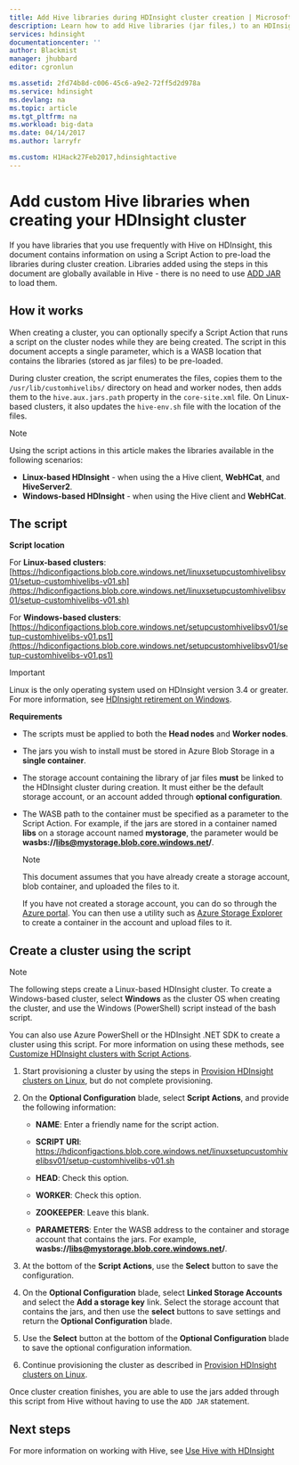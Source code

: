 ```yaml
---
title: Add Hive libraries during HDInsight cluster creation | Microsoft Docs
description: Learn how to add Hive libraries (jar files,) to an HDInsight cluster during cluster creation.
services: hdinsight
documentationcenter: ''
author: Blackmist
manager: jhubbard
editor: cgronlun

ms.assetid: 2fd74b8d-c006-45c6-a9e2-72ff5d2d978a
ms.service: hdinsight
ms.devlang: na
ms.topic: article
ms.tgt_pltfrm: na
ms.workload: big-data
ms.date: 04/14/2017
ms.author: larryfr

ms.custom: H1Hack27Feb2017,hdinsightactive
---
```

# Add custom Hive libraries when creating your HDInsight cluster

If you have libraries that you use frequently with Hive on HDInsight, this document contains information on using a Script Action to pre-load the libraries during cluster creation. Libraries added using the steps in this document are globally available in Hive - there is no need to use [ADD JAR](https://cwiki.apache.org/confluence/display/Hive/LanguageManual+Cli) to load them.

## How it works

When creating a cluster, you can optionally specify a Script Action that runs a script on the cluster nodes while they are being created. The script in this document accepts a single parameter, which is a WASB location that contains the libraries (stored as jar files) to be pre-loaded.

During cluster creation, the script enumerates the files, copies them to the `/usr/lib/customhivelibs/` directory on head and worker nodes, then adds them to the `hive.aux.jars.path` property in the `core-site.xml` file. On Linux-based clusters, it also updates the `hive-env.sh` file with the location of the files.

> [!NOTE]
> Using the script actions in this article makes the libraries available in the following scenarios:
>
> * **Linux-based HDInsight** - when using the a Hive client, **WebHCat**, and **HiveServer2**.
> * **Windows-based HDInsight** - when using the Hive client and **WebHCat**.

## The script

**Script location**

For **Linux-based clusters**: [https://hdiconfigactions.blob.core.windows.net/linuxsetupcustomhivelibsv01/setup-customhivelibs-v01.sh](https://hdiconfigactions.blob.core.windows.net/linuxsetupcustomhivelibsv01/setup-customhivelibs-v01.sh)

For **Windows-based clusters**: [https://hdiconfigactions.blob.core.windows.net/setupcustomhivelibsv01/setup-customhivelibs-v01.ps1](https://hdiconfigactions.blob.core.windows.net/setupcustomhivelibsv01/setup-customhivelibs-v01.ps1)

> [!IMPORTANT]
> Linux is the only operating system used on HDInsight version 3.4 or greater. For more information, see [HDInsight retirement on Windows](hdinsight-component-versioning.md#hdi-version-33-nearing-retirement-date).

**Requirements**

* The scripts must be applied to both the **Head nodes** and **Worker nodes**.

* The jars you wish to install must be stored in Azure Blob Storage in a **single container**.

* The storage account containing the library of jar files **must** be linked to the HDInsight cluster during creation. It must either be the default storage account, or an account added through __optional configuration__.

* The WASB path to the container must be specified as a parameter to the Script Action. For example, if the jars are stored in a container named **libs** on a storage account named **mystorage**, the parameter would be **wasbs://libs@mystorage.blob.core.windows.net/**.

  > [!NOTE]
  > This document assumes that you have already create a storage account, blob container, and uploaded the files to it.
  >
  > If you have not created a storage account, you can do so through the [Azure portal](https://portal.azure.com). You can then use a utility such as [Azure Storage Explorer](http://storageexplorer.com/) to create a container in the account and upload files to it.

## Create a cluster using the script

> [!NOTE]
> The following steps create a Linux-based HDInsight cluster. To create a Windows-based cluster, select **Windows** as the cluster OS when creating the cluster, and use the Windows (PowerShell) script instead of the bash script.
>
> You can also use Azure PowerShell or the HDInsight .NET SDK to create a cluster using this script. For more information on using these methods, see [Customize HDInsight clusters with Script Actions](hdinsight-hadoop-customize-cluster-linux.md).

1. Start provisioning a cluster by using the steps in [Provision HDInsight clusters on Linux](hdinsight-hadoop-provision-linux-clusters.md), but do not complete provisioning.

2. On the **Optional Configuration** blade, select **Script Actions**, and provide the following information:

   * **NAME**: Enter a friendly name for the script action.

   * **SCRIPT URI**: https://hdiconfigactions.blob.core.windows.net/linuxsetupcustomhivelibsv01/setup-customhivelibs-v01.sh

   * **HEAD**: Check this option.

   * **WORKER**: Check this option.

   * **ZOOKEEPER**: Leave this blank.

   * **PARAMETERS**: Enter the WASB address to the container and storage account that contains the jars. For example, **wasbs://libs@mystorage.blob.core.windows.net/**.

3. At the bottom of the **Script Actions**, use the **Select** button to save the configuration.

4. On the **Optional Configuration** blade, select **Linked Storage Accounts** and select the **Add a storage key** link. Select the storage account that contains the jars, and then use the **select** buttons to save settings and return the **Optional Configuration** blade.

5. Use the **Select** button at the bottom of the **Optional Configuration** blade to save the optional configuration information.

6. Continue provisioning the cluster as described in [Provision HDInsight clusters on Linux](hdinsight-hadoop-provision-linux-clusters.md).

Once cluster creation finishes, you are able to use the jars added through this script from Hive without having to use the `ADD JAR` statement.

## Next steps

For more information on working with Hive, see [Use Hive with HDInsight](hdinsight-use-hive.md)

